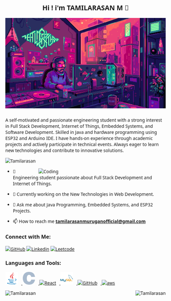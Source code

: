 <div style="font-family: system-ui, sans-serif;">

<h2 align="center"> Hi ! i'm TAMILARASAN M 👋 </h2>

![MasterHead](https://raw.githubusercontent.com/Ubaid2116/Ubaid2116/main/github-ppic.gif)
<h3 align="center"></h3>
<p> A self-motivated and passionate engineering student with a strong interest in Full Stack Development, Internet of Things, Embedded Systems, and Software Development. Skilled in Java and hardware programming using ESP32 and Arduino IDE. I have hands-on experience through academic projects and actively participate in technical events. Always eager to learn new technologies and contribute to innovative solutions.</p>

<p align="left"> <img src="https://komarev.com/ghpvc/?username=Tamilarasan-Murugan&label=Profile%20views&color=0e75b6&style=flat" alt="Tamilarasan" /> </p>
<img align="right" alt="Coding" width="400" src="https://user-images.githubusercontent.com/74038190/212749447-bfb7e725-6987-49d9-ae85-2015e3e7cc41.gif">

- 🔭 Engineering student passionate about Full Stack Development and Internet of Things.

- 🌱 Currently working on the New Technologies in Web Development.

- 💬 Ask me about Java Programming, Embedded Systems, and ESP32 Projects.

- 📫 How to reach me **tamilarasanmuruganofficial@gmail.com**


<h3 align="left">Connect with Me:</h3>
<p align="left">
<a href="https://github.com/Tamilarasan-Murugan" target="blank"><img align="center" src="https://upload.wikimedia.org/wikipedia/commons/thumb/a/ae/Github-desktop-logo-symbol.svg/2048px-Github-desktop-logo-symbol.svg.png" alt="GitHub" height="30" width="40" /></a>
<a href="https://www.linkedin.com/in/tamilarasan2617/" target="blank"><img align="center" src="https://upload.wikimedia.org/wikipedia/commons/thumb/8/81/LinkedIn_icon.svg/2048px-LinkedIn_icon.svg.png" alt="Linkedin" height="30" width="40" /></a>
<a href="https://leetcode.com/u/TamilarasanMurugan/" target="blank"><img align="center" src="https://pathrise-website-guide-wp.s3.us-west-1.amazonaws.com/guides/wp-content/uploads/2019/05/10175228/images-11.png" alt="Leetcode" height="30" width="40" /></a>
</p>

<h3 align="left">Languages and Tools:</h3>
<p align="left">
  <a href="https://www.java.com" target="_blank" rel="noreferrer">
    <img src="https://raw.githubusercontent.com/devicons/devicon/master/icons/java/java-original.svg" alt="Java" width="40" height="40" style="margin-right: 10px;"/>
  </a>
  <a href="https://www.cprogramming.com/" target="_blank" rel="noreferrer">
    <img src="https://raw.githubusercontent.com/devicons/devicon/master/icons/c/c-original.svg" alt="C" width="40" height="40" style="margin-right: 10px;"/>
  </a>
  <a href="https://react.dev/" target="_blank" rel="noreferrer">
    <img src="https://codesparrow.org/public/uploads/news-5.png" alt="React" width="40" height="40" style="margin-right: 10px;"/>
  </a>
  <a href="https://www.mysql.com/" target="_blank" rel="noreferrer">
    <img src="https://raw.githubusercontent.com/devicons/devicon/master/icons/mysql/mysql-original-wordmark.svg" alt="Mysql" width="40" height="40" style="margin-right: 10px;"/>
  </a>
  <a href="https://github.com/" target="_blank" rel="noreferrer">
    <img src="https://upload.wikimedia.org/wikipedia/commons/thumb/a/ae/Github-desktop-logo-symbol.svg/2048px-Github-desktop-logo-symbol.svg.png" alt="GitHub" width="40" height="40" style="margin-right: 10px;"/>
  </a>
  <a href="https://aws.amazon.com/" target="_blank" rel="noreferrer">
    <img src="https://www.vectorlogo.zone/logos/amazon_aws/amazon_aws-icon.svg" alt="aws" width="40" height="40"/>
  </a>
</p>

</div>

<div style="display: flex; justify-content: space-between; align-items: center; flex-wrap: wrap;">
  <img src="https://github-readme-stats.vercel.app/api?username=Tamilarasan-Murugan&show_icons=true&locale=en&theme=tokyonight" alt="Tamilarasan" style="max-width: 48%; height: auto;"/>

  <img src="https://github-readme-streak-stats.herokuapp.com/?user=Tamilarasan-Murugan&&theme=tokyonight" alt="Tamilarasan" style="max-width: 48%; height: auto;"/>
</div>

